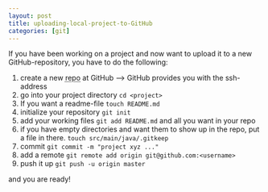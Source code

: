```yaml
---
layout: post
title: uploading-local-project-to-GitHub
categories: [git]
---
```



If you have been working on a project and now want to upload it to a new GitHub-repository, you have to do the following:

1. create a new <abbr title="repository">repo</abbr> at GitHub --> GitHub provides you with the ssh-address
1. go into your project directory ```cd <project>```
2. If you want a readme-file ```touch README.md```
3. initialize your repository ```git init```
4. add your working files ```git add README.md``` and all you want in your repo
1. if you have empty directories and want them to show up in the repo, put a file in there. ```touch src/main/java/.gitkeep```
5. commit ```git commit -m "project xyz ..."```
6. add a remote ```git remote add origin git@github.com:<username>```
7. push it up ```git push -u origin master```

and you are ready!
